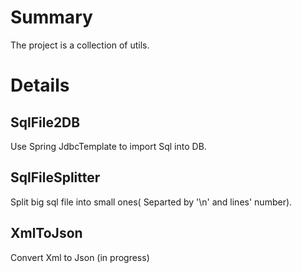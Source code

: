 # Summary

The project is a collection of utils.


# Details

## SqlFile2DB

Use Spring JdbcTemplate to import Sql into DB.


## SqlFileSplitter

Split big sql file into small ones( Separted by '\n' and lines' number).


## XmlToJson

Convert Xml to Json (in progress)